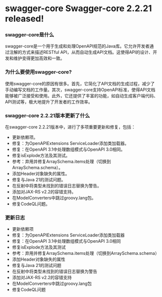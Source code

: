 # swagger-core Swagger-core 2.2.21 released!
### swagger-core是什么

swagger-core是一个用于生成和处理OpenAPI规范的Java库。它允许开发者通过注解的方式来描述RESTful API，从而自动生成API文档。这使得API的设计、开发和维护变得更加高效和一致。

### 为什么要使用swagger-core?

使用swagger-core的原因有很多。首先，它简化了API文档的生成过程，减少了手动编写文档的工作量。其次，swagger-core支持OpenAPI标准，使得API文档能够被广泛接受和使用。此外，它还提供了丰富的功能，如自动生成客户端代码、API测试等，极大地提升了开发者的工作效率。

### swagger-core 2.2.21版本更新了什么

在swagger-core 2.2.21版本中，进行了多项重要更新和修复，包括：

- 更新依赖项。
- 修复：为OpenAPIExtensions ServiceLoader添加类加载器。
- 修复：在OpenAPI 3.1中处理数组模式与OpenAPI 3.0相同。
- 修复isExplode方法及其测试。
- 参考：弃用并修复ArraySchema.items处理（切换到ArraySchema.schema）。
- 添加Header对象缺失的属性。
- 修复与Java 21的测试问题。
- 在反射中将类型未找到的错误日志替换为警告。
- 添加对JAX-RS v2.2的容错支持。
- 在ModelConverters中跳过groovy.lang包。
- 修复CodeQL问题。

### 更新日志

- 更新依赖项
- 修复：为OpenAPIExtensions ServiceLoader添加类加载器
- 修复：在OpenAPI 3.1中处理数组模式与OpenAPI 3.0相同
- 修复isExplode方法及其测试
- 参考：弃用并修复ArraySchema.items处理（切换到ArraySchema.schema）
- 添加Header对象缺失的属性
- 修复与Java 21的测试问题
- 在反射中将类型未找到的错误日志替换为警告
- 添加对JAX-RS v2.2的容错支持
- 在ModelConverters中跳过groovy.lang包
- 修复CodeQL问题